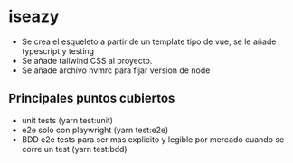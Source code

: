 # iseazy

- Se crea el esqueleto a partir de un template tipo de vue, se le añade typescript y testing
- Se añade tailwind CSS al proyecto.
- Se añade archivo nvmrc para fijar version de node

## Principales puntos cubiertos
- unit tests (yarn test:unit)
- e2e solo con playwright (yarn test:e2e)
- BDD e2e tests para ser mas explicito y legible por mercado cuando se corre un test (yarn test:bdd)
